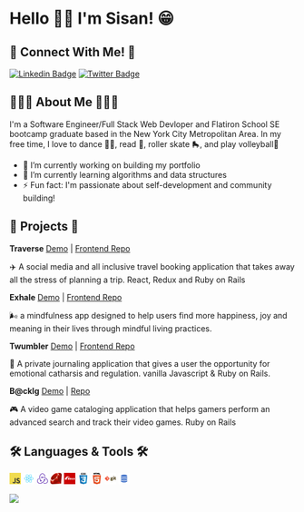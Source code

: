 # Hello 👋🏾 I'm Sisan! 😁
## 🤝 Connect With Me! 🤝 
[![Linkedin Badge](https://img.shields.io/badge/-LinkedIn-blue?style=flat-square&logo=Linkedin&logoColor=white&link=https://www.linkedin.com/in/sisanwunmi-agbeyegbe/)](https://www.linkedin.com/in/sisanwunmi-agbeyegbe/)  [![Twitter Badge](https://img.shields.io/badge/-Twitter-1ca0f1?style=flat-square&labelColor=1ca0f1&logo=twitter&logoColor=white&link=https://twitter.com/sagbeyeg)](https://twitter.com/sagbeyeg)

## 💆🏾‍♀️ About Me 💆🏾‍♀️ 

I'm a Software Engineer/Full Stack Web Devloper and Flatiron School SE bootcamp graduate based in the New York City Metropolitan Area. In my free time, I love to dance 💃🏾, read 📖, roller skate 🛼, and play volleyball🏐

- 🔭 I’m currently working on building my portfolio
- 🌱 I’m currently learning algorithms and data structures
- ⚡ Fun fact: I'm passionate about self-development and community building!

## 🎨 Projects 🎨
**Traverse** [Demo](https://www.youtube.com/watch?v=Q6ZtHRiRXZ8&t=1s&ab_channel=SisanwunmiAgbeyegbe) | [Frontend Repo](https://github.com/sagbeyeg/traverse-frontend)

:airplane: A social media and all inclusive travel booking application that takes away all the stress of planning a trip. React, Redux and Ruby on Rails

**Exhale** [Demo](https://www.youtube.com/watch?v=sE8u7I8Bjrc&ab_channel=SisanwunmiAgbeyegbe) | [Frontend Repo](https://github.com/sagbeyeg/exhale-frontend)

🌬 a mindfulness app designed to help users find more happiness, joy and meaning in their lives through mindful living practices. 

**Twumbler** [Demo](https://www.youtube.com/watch?v=gLUdybWL2d4&t=2s&ab_channel=SisanwunmiAgbeyegbe) | [Frontend Repo](https://github.com/sagbeyeg/Twumbler-frontend)

📔 A private journaling application that gives a user the opportunity for emotional catharsis and regulation. vanilla Javascript & Ruby on Rails.

**B@cklg** [Demo](https://www.youtube.com/watch?v=PlC8rifXbBU&t=2s&ab_channel=SisanwunmiAgbeyegbe) | [Repo](https://github.com/sagbeyeg/BackLg-mod2project)

🎮 A video game cataloging application that helps gamers perform an advanced search and track their video games. Ruby on Rails

## 🛠 Languages & Tools 🛠

<code><img height="20" src="https://raw.githubusercontent.com/github/explore/80688e429a7d4ef2fca1e82350fe8e3517d3494d/topics/javascript/javascript.png"></code>
<code><img height="20" src="https://raw.githubusercontent.com/github/explore/80688e429a7d4ef2fca1e82350fe8e3517d3494d/topics/react/react.png"></code>
<code><img height="20" src="https://raw.githubusercontent.com/github/explore/80688e429a7d4ef2fca1e82350fe8e3517d3494d/topics/redux/redux.png"></code>
<code><img height="20" src="https://raw.githubusercontent.com/github/explore/80688e429a7d4ef2fca1e82350fe8e3517d3494d/topics/ruby/ruby.png"></code>
<code><img height="20" src="https://raw.githubusercontent.com/github/explore/80688e429a7d4ef2fca1e82350fe8e3517d3494d/topics/rails/rails.png"></code>
<code><img height="20" src="https://raw.githubusercontent.com/github/explore/80688e429a7d4ef2fca1e82350fe8e3517d3494d/topics/css/css.png"></code>
<code><img height="20" src="https://raw.githubusercontent.com/github/explore/80688e429a7d4ef2fca1e82350fe8e3517d3494d/topics/html/html.png"></code>
<code><img height="20" src="https://raw.githubusercontent.com/github/explore/80688e429a7d4ef2fca1e82350fe8e3517d3494d/topics/git/git.png"></code>
<code><img height="20" src="https://raw.githubusercontent.com/github/explore/80688e429a7d4ef2fca1e82350fe8e3517d3494d/topics/sql/sql.png"></code>

<img height="180em" src="https://github-readme-stats.vercel.app/api?username=sagbeyeg&show_icons=true&hide_border=true&&count_private=true&include_all_commits=true" />

<!--
**sagbeyeg/sagbeyeg** is a ✨ _special_ ✨ repository because its `README.md` (this file) appears on your GitHub profile.

Here are some ideas to get you started:



- 👯 I’m looking to collaborate on ...
- 🤔 I’m looking for help with ...
- 💬 Ask me about ...
- 📫 How to reach me: ...
- 😄 Pronouns: ...

-->
